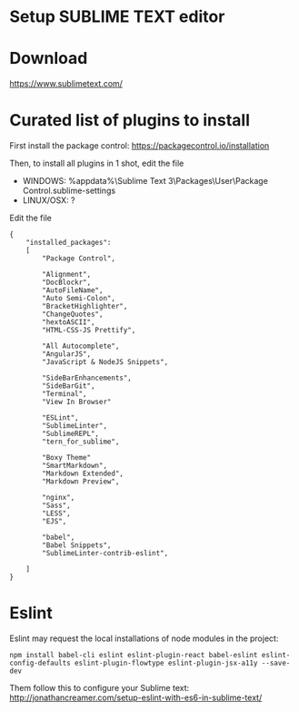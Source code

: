 Setup SUBLIME TEXT editor
=========================

# Download

https://www.sublimetext.com/

# Curated list of plugins to install

First install the package control: https://packagecontrol.io/installation

Then, to install all plugins in 1 shot, edit the file

- WINDOWS: %appdata%\Sublime Text 3\Packages\User\Package Control.sublime-settings
- LINUX/OSX: ?

Edit the file

```
{
	"installed_packages":
	[
		"Package Control",
	
		"Alignment",
		"DocBlockr",
		"AutoFileName",
		"Auto Semi-Colon",
		"BracketHighlighter",
		"ChangeQuotes",
		"hextoASCII",
		"HTML-CSS-JS Prettify",
		
		"All Autocomplete",
		"AngularJS",
		"JavaScript & NodeJS Snippets",
		
		"SideBarEnhancements",
		"SideBarGit",
		"Terminal",
		"View In Browser"
		
		"ESLint",
		"SublimeLinter",
		"SublimeREPL",
		"tern_for_sublime",
		
		"Boxy Theme"
		"SmartMarkdown",
		"Markdown Extended",
		"Markdown Preview",
		
		"nginx",
		"Sass",
		"LESS",
		"EJS",
		
		"babel",
		"Babel Snippets",
		"SublimeLinter-contrib-eslint",
		
	]
}
```


# Eslint

Eslint may request the local installations of node modules in the project:

```
npm install babel-cli eslint eslint-plugin-react babel-eslint eslint-config-defaults eslint-plugin-flowtype eslint-plugin-jsx-a11y --save-dev
```
Them follow this to configure your Sublime text: http://jonathancreamer.com/setup-eslint-with-es6-in-sublime-text/
